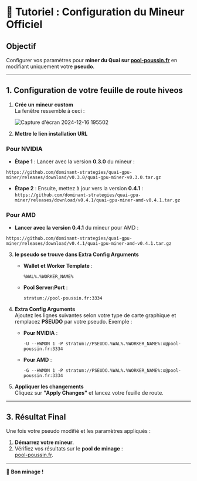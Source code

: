 # 📜 **Tutoriel : Configuration du Mineur Officiel**

## **Objectif**

Configurer vos paramètres pour **miner du Quai sur [pool-poussin.fr](https://pool-poussin.fr/)** en modifiant uniquement votre **pseudo**.

---

## **1. Configuration de votre feuille de route hiveos**

1. **Crée un mineur custom**  
   La fenêtre ressemble à ceci :

   ![Capture d'écran 2024-12-16 195502](https://github.com/user-attachments/assets/bd1e2389-b301-4655-825f-397e13b1ae99)

2. **Mettre le lien installation URL**

### **Pour NVIDIA**

   - **Étape 1** : Lancer avec la version **0.3.0** du mineur :
   ```
   https://github.com/dominant-strategies/quai-gpu-miner/releases/download/v0.3.0/quai-gpu-miner-v0.3.0.tar.gz
   ```
   - **Étape 2** : Ensuite, mettez à jour vers la version **0.4.1** :
    ```
     https://github.com/dominant-strategies/quai-gpu-miner/releases/download/v0.4.1/quai-gpu-miner-amd-v0.4.1.tar.gz
    ```

### **Pour AMD**

   - **Lancer avec la version 0.4.1** du mineur pour AMD :
   ```
   https://github.com/dominant-strategies/quai-gpu-miner/releases/download/v0.4.1/quai-gpu-miner-amd-v0.4.1.tar.gz
   ```
3. **le pseudo se trouve dans Extra Config Arguments**  
   - **Wallet et Worker Template** :  
     ```
     %WAL%.%WORKER_NAME%
     ```

   - **Pool Server:Port** :  
     ```
     stratum://pool-poussin.fr:3334
     ```

4. **Extra Config Arguments**  
   Ajoutez les lignes suivantes selon votre type de carte graphique et remplacez **PSEUDO** par votre pseudo. Exemple :

   - **Pour NVIDIA** :  
     ```
     -U --HWMON 1 -P stratum://PSEUDO.%WAL%.%WORKER_NAME%:x@pool-poussin.fr:3334
     ```

   - **Pour AMD** :  
     ```
     -G --HWMON 1 -P stratum://PSEUDO.%WAL%.%WORKER_NAME%:x@pool-poussin.fr:3334
     ```

4. **Appliquer les changements**  
   Cliquez sur **"Apply Changes"** et lancez votre feuille de route.

---

## **3. Résultat Final**

Une fois votre pseudo modifié et les paramètres appliqués :
1. **Démarrez votre mineur**.
2. Vérifiez vos résultats sur le **pool de minage** :  
   [pool-poussin.fr](https://pool-poussin.fr/).

---

🚀 **Bon minage !**
